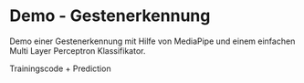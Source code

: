 # Demo - Gestenerkennung

Demo einer Gestenerkennung mit Hilfe von MediaPipe und einem einfachen Multi Layer Perceptron Klassifikator.

Trainingscode + Prediction